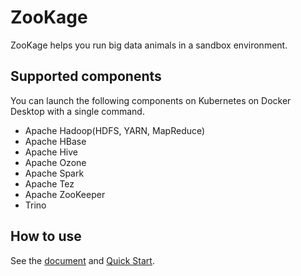 # ZooKage

ZooKage helps you run big data animals in a sandbox environment.

## Supported components

You can launch the following components on Kubernetes on Docker Desktop with a single command.

* Apache Hadoop(HDFS, YARN, MapReduce)
* Apache HBase
* Apache Hive
* Apache Ozone
* Apache Spark
* Apache Tez
* Apache ZooKeeper
* Trino

## How to use

See the [document](https://zookage.github.io/) and [Quick Start](https://zookage.github.io/docs/quick-start).
